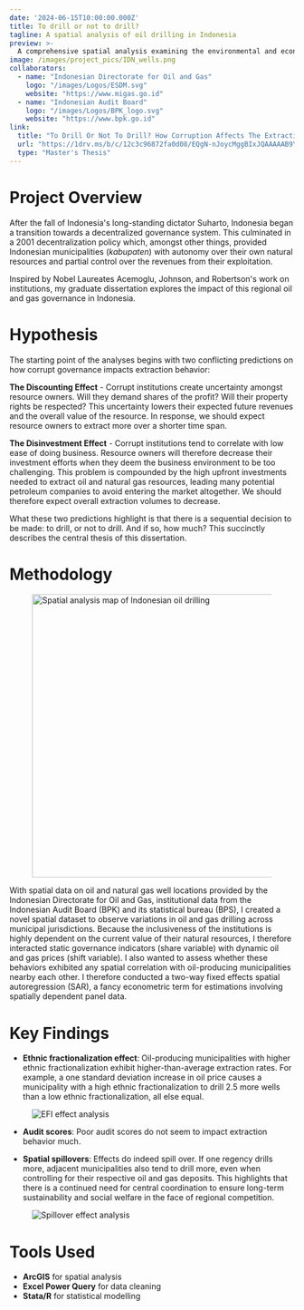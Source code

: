 ```yaml
---
date: '2024-06-15T10:00:00.000Z'
title: To drill or not to drill?
tagline: A spatial analysis of oil drilling in Indonesia
preview: >-
  A comprehensive spatial analysis examining the environmental and economic impacts of oil drilling in Indonesia.
image: /images/project_pics/IDN_wells.png
collaborators:
  - name: "Indonesian Directorate for Oil and Gas"
    logo: "/images/Logos/ESDM.svg"
    website: "https://www.migas.go.id"
  - name: "Indonesian Audit Board"
    logo: "/images/Logos/BPK_logo.svg"
    website: "https://www.bpk.go.id"
link:
  title: "To Drill Or Not To Drill? How Corruption Affects The Extraction of Natural Resources"
  url: "https://1drv.ms/b/c/12c3c96872fa0d08/EQgN-nJoycMggBIxJQAAAAAB9YW_Vm0XcRpBid4RO7nXjA?e=XB45ue"
  type: "Master's Thesis"
---
```


# Project Overview

After the fall of Indonesia's long-standing dictator Suharto, Indonesia began a transition towards a decentralized governance system. This culminated in a 2001 decentralization policy which, amongst other things, provided Indonesian municipalities (*kabupaten*) with autonomy over their own natural resources and partial control over the revenues from their exploitation. 

Inspired by Nobel Laureates Acemoglu, Johnson, and Robertson's work on institutions, my graduate dissertation explores the impact of this regional oil and gas governance in Indonesia.  

# Hypothesis
The starting point of the analyses begins with two conflicting predictions on how corrupt governance impacts extraction behavior:

**The Discounting Effect** - Corrupt institutions create uncertainty amongst resource owners. Will they demand shares of the profit? Will their property rights be respected? This uncertainty lowers their expected future revenues and the overall value of the resource. In response, we should expect resource owners to extract more over a shorter time span.

**The Disinvestment Effect** - Corrupt institutions tend to correlate with low ease of doing business. Resource owners will therefore decrease their investment efforts when they deem the business environment to be too challenging. This problem is compounded by the high upfront investments needed to extract oil and natural gas resources, leading many potential petroleum companies to avoid entering the market altogether. We should therefore expect overall extraction volumes to decrease.

What these two predictions highlight is that there is a sequential decision to be made: to drill, or not to drill. And if so, how much? This succinctly describes the central thesis of this dissertation.

# Methodology

<figure class="float-right">
  <img src="/images/project_pics/Map.gif" alt="Spatial analysis map of Indonesian oil drilling" class="right" style="width: 500px; height: auto;" />
</figure>

With spatial data on oil and natural gas well locations provided by the Indonesian Directorate for Oil and Gas, institutional data from the Indonesian Audit Board (BPK) and its statistical bureau (BPS), I created a novel spatial dataset to observe variations in oil and gas drilling across municipal jurisdictions. Because the inclusiveness of the institutions is highly dependent on the current value of their natural resources, I therefore interacted static governance indicators (share variable) with dynamic oil and gas prices (shift variable). I also wanted to assess whether these behaviors exhibited any spatial correlation with oil-producing municipalities nearby each other. I therefore conducted a two-way fixed effects spatial autoregression (SAR), a fancy econometric term for estimations involving spatially dependent panel data.

# Key Findings

- **Ethnic fractionalization effect**: Oil-producing municipalities with higher ethnic fractionalization exhibit higher-than-average extraction rates. For example, a one standard deviation increase in oil price causes a municipality with a high ethnic fractionalization to drill 2.5 more wells than a low ethnic fractionalization, all else equal.

<figure class="center">
  <img src="/images/project_pics/Effect.png" alt="EFI effect analysis" class="center" />
</figure>

- **Audit scores**: Poor audit scores do not seem to impact extraction behavior much.

- **Spatial spillovers**: Effects do indeed spill over. If one regency drills more, adjacent municipalities also tend to drill more, even when controlling for their respective oil and gas deposits. This highlights that there is a continued need for central coordination to ensure long-term sustainability and social welfare in the face of regional competition.

<figure class="center">
  <img src="/images/project_pics/Spillover.png" alt="Spillover effect analysis" class="center" />
</figure>

# Tools Used
- **ArcGIS** for spatial analysis
- **Excel Power Query** for data cleaning
- **Stata/R** for statistical modelling
